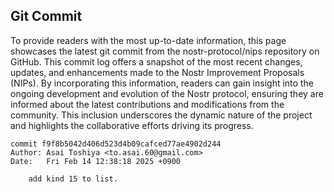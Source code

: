 ## Git Commit
To provide readers with the most up-to-date information, this page showcases the latest git commit from the nostr-protocol/nips repository on GitHub. This commit log offers a snapshot of the most recent changes, updates, and enhancements made to the Nostr Improvement Proposals (NIPs). By incorporating this information, readers can gain insight into the ongoing development and evolution of the Nostr protocol, ensuring they are informed about the latest contributions and modifications from the community. This inclusion underscores the dynamic nature of the project and highlights the collaborative efforts driving its progress.

```shell
commit f9f8b5042d406d523d4b09cafced77ae4902d244
Author: Asai Toshiya <to.asai.60@gmail.com>
Date:   Fri Feb 14 12:38:18 2025 +0900

    add kind 15 to list.
```
